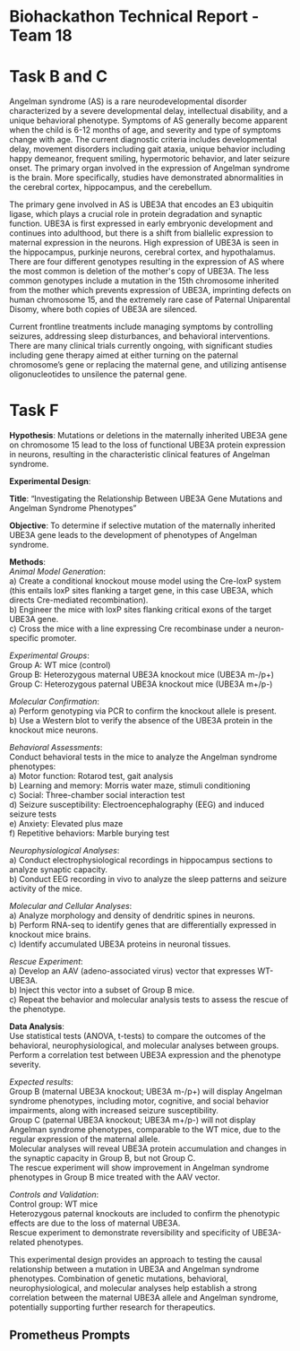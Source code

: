 # Biohackathon Technical Report - Team 18

# Task B and C 
Angelman syndrome (AS) is a rare neurodevelopmental disorder characterized by a severe developmental delay, intellectual disability, and a unique behavioral phenotype. Symptoms of AS generally become apparent when the child is 6-12 months of age, and severity and type of symptoms change with age. The current diagnostic criteria includes developmental delay, movement disorders including gait ataxia, unique behavior including happy demeanor, frequent smiling, hypermotoric behavior, and later seizure onset. The primary organ involved in the expression of Angelman syndrome is the brain. More specifically, studies have demonstrated abnormalities in the cerebral cortex, hippocampus, and the cerebellum.

The primary gene involved in AS is UBE3A that encodes an E3 ubiquitin ligase, which plays a crucial role in protein degradation and synaptic function. UBE3A is first expressed in early embryonic development and continues into adulthood, but there is a shift from biallelic expression to maternal expression in the neurons. High expression of UBE3A is seen in the hippocampus, purkinje neurons, cerebral cortex, and hypothalamus. There are four different genotypes resulting in the expression of AS where the most common is deletion of the mother's copy of UBE3A. The less common genotypes include a mutation in the 15th chromosome inherited from the mother which prevents expression of UBE3A, imprinting defects on human chromosome 15, and the extremely rare case of Paternal Uniparental Disomy, where both copies of UBE3A are silenced.

Current frontline treatments include managing symptoms by controlling seizures, addressing sleep disturbances, and behavioral interventions. There are many clinical trials currently ongoing, with significant studies including gene therapy aimed at either turning on the paternal chromosome’s gene or replacing the maternal gene, and utilizing antisense oligonucleotides to unsilence the paternal gene.

# Task F

**Hypothesis**: Mutations or deletions in the maternally inherited UBE3A gene on chromosome 15 lead to the loss of functional UBE3A protein expression in neurons, resulting in the characteristic clinical features of Angelman syndrome.  

**Experimental Design**:

**Title**: “Investigating the Relationship Between UBE3A Gene Mutations and Angelman Syndrome Phenotypes”

**Objective**: To determine if selective mutation of the maternally inherited UBE3A gene leads to the development of phenotypes of Angelman syndrome. 

**Methods**:  
*Animal Model Generation*:  
a) Create a conditional knockout mouse model using the Cre-loxP system (this entails loxP sites flanking a target gene, in this case UBE3A, which directs Cre-mediated recombination).  
b) Engineer the mice with loxP sites flanking critical exons of the target UBE3A gene.  
c) Cross the mice with a line expressing Cre recombinase under a neuron-specific promoter. 

*Experimental Groups*:  
Group A: WT mice (control)  
Group B: Heterozygous maternal UBE3A knockout mice (UBE3A m-/p+)  
Group C: Heterozygous paternal UBE3A knockout mice (UBE3A m+/p-)  

*Molecular Confirmation*:  
a) Perform genotyping via PCR to confirm the knockout allele is present.  
b) Use a Western blot to verify the absence of the UBE3A protein in the knockout mice neurons.   

*Behavioral Assessments*:  
Conduct behavioral tests in the mice to analyze the Angelman syndrome phenotypes:  
a) Motor function: Rotarod test, gait analysis  
b) Learning and memory: Morris water maze, stimuli conditioning  
c) Social: Three-chamber social interaction test  
d) Seizure susceptibility: Electroencephalography (EEG) and induced seizure tests  
e) Anxiety: Elevated plus maze  
f) Repetitive behaviors: Marble burying test  

*Neurophysiological Analyses*:  
a) Conduct electrophysiological recordings in hippocampus sections to analyze synaptic capacity.  
b) Conduct EEG recording in vivo to analyze the sleep patterns and seizure activity of the mice.  

*Molecular and Cellular Analyses*:  
a) Analyze morphology and density of dendritic spines in neurons.  
b) Perform RNA-seq to identify genes that are differentially expressed in knockout mice brains.  
c) Identify accumulated UBE3A proteins in neuronal tissues. 

*Rescue Experiment*:  
a) Develop an AAV (adeno-associated virus) vector that expresses WT-UBE3A.  
b) Inject this vector into a subset of Group B mice.  
c) Repeat the behavior and molecular analysis tests to assess the rescue of the phenotype.  

**Data Analysis**:  
Use statistical tests (ANOVA, t-tests) to compare the outcomes of the behavioral, neurophysiological, and molecular analyses between groups.  
Perform a correlation test between UBE3A expression and the phenotype severity.  

*Expected results*:  
Group B (maternal UBE3A knockout; UBE3A m-/p+) will display Angelman syndrome phenotypes, including motor, cognitive, and social behavior impairments, along with increased seizure susceptibility.  
Group C (paternal UBE3A knockout; UBE3A m+/p-) will not display Angelman syndrome phenotypes, comparable to the WT mice, due to the regular expression of the maternal allele.  
Molecular analyses will reveal UBE3A protein accumulation and changes in the synaptic capacity in Group B, but not Group C.  
The rescue experiment will show improvement in Angelman syndrome phenotypes in Group B mice treated with the AAV vector.

*Controls and Validation*:  
Control group: WT mice  
Heterozygous paternal knockouts are included to confirm the phenotypic effects are due to the loss of maternal UBE3A.  
Rescue experiment to demonstrate reversibility and specificity of UBE3A-related phenotypes.  

This experimental design provides an approach to testing the causal relationship between a mutation in UBE3A and Angelman syndrome phenotypes. Combination of genetic mutations, behavioral, neurophysiological, and molecular analyses help establish a strong correlation between the maternal UBE3A allele and Angelman syndrome, potentially supporting further research for therapeutics. 


## Prometheus Prompts
